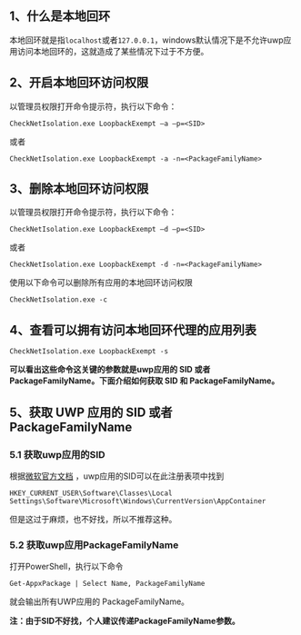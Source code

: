 ## 1、什么是本地回环
本地回环就是指`localhost`或者`127.0.0.1`，windows默认情况下是不允许uwp应用访问本地回环的，这就造成了某些情况下过于不方便。

## 2、开启本地回环访问权限
以管理员权限打开命令提示符，执行以下命令：
```
CheckNetIsolation.exe LoopbackExempt –a –p=<SID>
```
或者
```
CheckNetIsolation.exe LoopbackExempt -a -n=<PackageFamilyName>
```

## 3、删除本地回环访问权限
以管理员权限打开命令提示符，执行以下命令：
```
CheckNetIsolation.exe LoopbackExempt –d –p=<SID>
```
或者
```
CheckNetIsolation.exe LoopbackExempt -d -n=<PackageFamilyName>
```
使用以下命令可以删除所有应用的本地回环访问权限
```
CheckNetIsolation.exe -c
```

## 4、查看可以拥有访问本地回环代理的应用列表
```
CheckNetIsolation.exe LoopbackExempt -s
```

**可以看出这些命令这关键的参数就是uwp应用的 SID 或者 PackageFamilyName。下面介绍如何获取 SID 和 PackageFamilyName。**

## 5、获取 UWP 应用的 SID 或者 PackageFamilyName

### 5.1 获取uwp应用的SID
根据[微软官方文档](https://docs.microsoft.com/zh-cn/previous-versions/windows/apps/hh780593(v=win.10)) ，uwp应用的SID可以在此注册表项中找到
```
HKEY_CURRENT_USER\Software\Classes\Local Settings\Software\Microsoft\Windows\CurrentVersion\AppContainer
```
但是这过于麻烦，也不好找，所以不推荐这种。<br>

### 5.2 获取uwp应用PackageFamilyName
打开PowerShell，执行以下命令
```
Get-AppxPackage | Select Name, PackageFamilyName
```
就会输出所有UWP应用的 PackageFamilyName。


**注：由于SID不好找，个人建议传递PackageFamilyName参数。**

